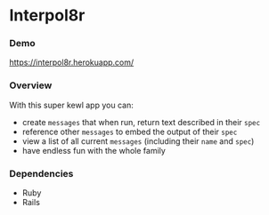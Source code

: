 # Interpol8r

### Demo

https://interpol8r.herokuapp.com/

### Overview

With this super kewl app you can:
- create `messages` that when run, return text described in their `spec`
- reference other `messages` to embed the output of their `spec`
- view a list of all current `messages` (including their `name` and `spec`)
- have endless fun with the whole family

### Dependencies
- Ruby
- Rails

